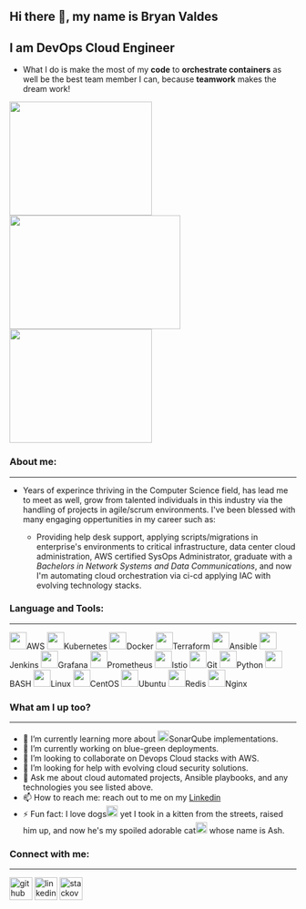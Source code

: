 ## Hi there 👋, my name is Bryan Valdes
## I am DevOps Cloud Engineer
- What I do is make the most of my **code** to **orchestrate containers** as well be the best team member I can, because **teamwork** makes the dream work!

<img src="https://media.giphy.com/media/ule4vhcY1xEKQ/giphy.gif" width='250' height='200'/> <img src='https://media.giphy.com/media/WsRay6mTizlOVn3nts/giphy.gif' width='300' height='200'/> <img src='https://media.giphy.com/media/3oz8xWBaQ2147TBbgc/giphy.gif' width='250' height='200'/>

### About me:
***
- Years of experince thriving in the Computer Science field, has lead me to meet as well, grow from talented individuals in this industry via the handling of projects in agile/scrum environments. I've been blessed with many engaging oppertunities in my career such as: 

    - Providing help desk support, applying scripts/migrations in enterprise's environments to critical infrastructure, data center cloud administration, AWS certified SysOps Administrator, graduate with a *Bachelors in Network Systems and Data Communications*, and now I'm automating cloud orchestration via ci-cd applying IAC with evolving technology stacks. 

### Language and Tools:
***
<img src="https://img.icons8.com/color/48/000000/amazon-web-services.png" width='30' height='30'/>AWS  <img src="https://img.icons8.com/color/48/000000/kubernetes.png" width='30' height='30'/>Kubernetes  <img src="https://img.icons8.com/color/48/000000/docker.png" width='30' height='30'/>Docker  <img src="https://img.icons8.com/color/48/000000/terraform.png" width='30' height='30'/>Terraform  <img src="https://img.icons8.com/color/48/000000/ansible.png" width='30' height='30'/>Ansible  <img src="https://img.icons8.com/color/48/000000/jenkins.png" width='30' height='30'/>Jenkins  <img src="https://img.icons8.com/color/48/000000/grafana.png" width='30' height='30'/>Grafana <img src="https://img.icons8.com/color/48/000000/prometheus-app.png" width='30' height='30'/>Prometheus  <img src="https://img.icons8.com/color/48/000000/sailing-ship-small.png" width='30' height='30'/>Istio  <img src="https://img.icons8.com/color/48/000000/git.png" width='30' height='30'/>Git  <img src="https://img.icons8.com/color/48/000000/python--v1.png" width='30' height='30'/>Python  <img src="https://img.icons8.com/color/48/000000/console.png" width='30' height='30'/>BASH  <img src="https://img.icons8.com/color/48/000000/linux--v1.png" width='30' height='30'/>Linux  <img src="https://img.icons8.com/color/48/000000/centos.png" width='30' height='30'/>CentOS  <img src="https://img.icons8.com/color/48/000000/ubuntu--v1.png" width='30' height='30'/>Ubuntu  <img src="https://img.icons8.com/color/48/000000/redis.png" width='30' height='30'/>Redis  <img src="https://img.icons8.com/color/48/000000/nginx.png" width='30' height='30'/>Nginx  

### What am I up too?
***
- 🌱 I’m currently learning more about <img src="https://img.icons8.com/color/48/000000/radar--v1.png" width='20' height='20'/>SonarQube implementations. 
- 🔭 I’m currently working on blue-green deployments.
- 👯 I’m looking to collaborate on Devops Cloud stacks with AWS.
- 🤔 I’m looking for help with evolving cloud security solutions.
- 💬 Ask me about cloud automated projects, Ansible playbooks, and any technologies you see listed above. 
- 📫 How to reach me: reach out to me on my [Linkedin](https://www.linkedin.com/in/bryan-valdes-655223182/)
- ⚡ Fun fact: I love dogs<img src="https://img.icons8.com/color/48/000000/crash-bandicoot.png" width='20' height='20'/> yet I took in a kitten from the streets, raised him up, and now he's my spoiled adorable cat<img src="https://img.icons8.com/color/48/000000/tom.png" width='20' height='20'/> whose name is Ash. 

### Connect with me:
***
[<img src='https://img.icons8.com/color/48/000000/github--v1.png' alt='github' height='40'>](https://github.com/bvaldes-k9)  [<img src='https://img.icons8.com/color/48/000000/linkedin.png' alt='linkedin' height='40'>](https://www.linkedin.com/in//bryan-valdes-655223182//)  [<img src='https://img.icons8.com/color/48/000000/stackoverflow.png' alt='stackoverflow' height='40'>](https://stackoverflow.com/users/16744984)  

